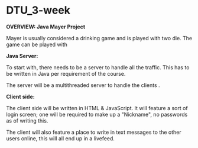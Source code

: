 # DTU_3-week

<b>OVERVIEW: Java Mayer Project</b>

Mayer is usually considered a drinking game and is played with two die. The game can be played with 

<b>Java Server:</b>

To start with, there needs to be a server to handle all the traffic. This has to be written in Java per requirement of the course.

The server will be a multithreaded server to handle the clients .

<b>Client side:</b>

The client side will be written in HTML & JavaScript. It will feature a sort of login screen; one will be required to make up a "Nickname", no passwords as of writing this.

The client will also feature a place to write in text messages to the other users online, this will all end up in a livefeed.
